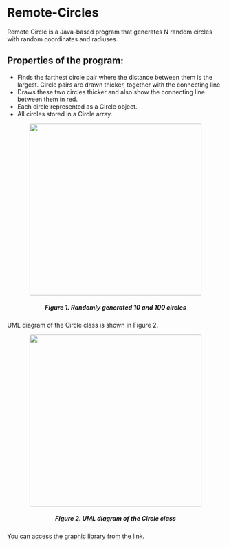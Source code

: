 # Remote-Circles

Remote Circle is a Java-based program that generates N random circles with random coordinates and radiuses. 

## Properties of the program:
* Finds the farthest circle pair where the distance between them is the largest. Circle pairs are drawn thicker, together with the connecting line.
* Draws these two circles thicker and also show the connecting line between them in red. 
* Each circle represented as a Circle object. 
* All circles stored in a Circle array. 

<p align="center">
    <img width="400" src="https://user-images.githubusercontent.com/110589752/187682147-33977c08-6e2c-44ef-afc3-1ffc4f3ecd1e.png">
</p>
<h5 align="center">Figure 1. Randomly generated 10 and 100 circles</h1>

UML diagram of the Circle class is shown in Figure 2.
<p align="center">
    <img width="400" src="https://user-images.githubusercontent.com/110589752/187681321-1cb7fb18-8147-4a87-b0af-333bfa482884.png">
</p>

<h5 align="center">Figure 2. UML diagram of the Circle class</h1>

<a href="https://introcs.cs.princeton.edu/java/stdlib/">You can access the graphic library from the link.</a>
